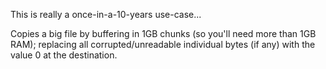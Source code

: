 This is really a once-in-a-10-years use-case...

Copies a big file by buffering in 1GB chunks (so you'll need more than 1GB RAM); replacing all corrupted/unreadable individual bytes (if any) with the value 0 at the destination.
